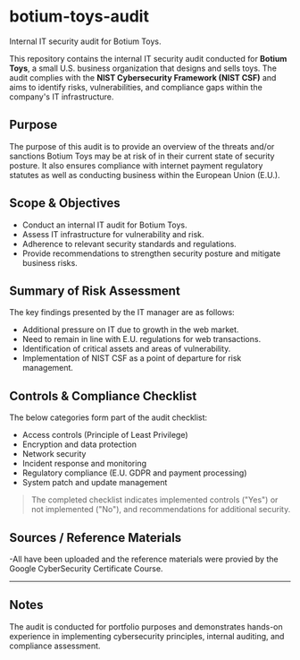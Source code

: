 # botium-toys-audit
Internal IT security audit for Botium Toys.

This repository contains the internal IT security audit conducted for **Botium Toys**, a small U.S. business organization that designs and sells toys. The audit complies with the **NIST Cybersecurity Framework (NIST CSF)** and aims to identify risks, vulnerabilities, and compliance gaps within the company's IT infrastructure.

## Purpose
The purpose of this audit is to provide an overview of the threats and/or sanctions Botium Toys may be at risk of in their current state of security posture. It also ensures compliance with internet payment regulatory statutes as well as conducting business within the European Union (E.U.).

## Scope & Objectives
- Conduct an internal IT audit for Botium Toys.
- Assess IT infrastructure for vulnerability and risk.
- Adherence to relevant security standards and regulations.
- Provide recommendations to strengthen security posture and mitigate business risks.

## Summary of Risk Assessment
The key findings presented by the IT manager are as follows:
- Additional pressure on IT due to growth in the web market.
- Need to remain in line with E.U. regulations for web transactions.
- Identification of critical assets and areas of vulnerability.
- Implementation of NIST CSF as a point of departure for risk management.

## Controls & Compliance Checklist
The below categories form part of the audit checklist:
- Access controls (Principle of Least Privilege)
- Encryption and data protection
- Network security
- Incident response and monitoring
- Regulatory compliance (E.U. GDPR and payment processing)
- System patch and update management

> The completed checklist indicates implemented controls ("Yes") or not implemented ("No"), and recommendations for additional security.



## Sources / Reference Materials
-All have been uploaded and the reference materials were provied by the Google CyberSecurity Certificate Course.

---

## Notes
The audit is conducted for portfolio purposes and demonstrates hands-on experience in implementing cybersecurity principles, internal auditing, and compliance assessment.

